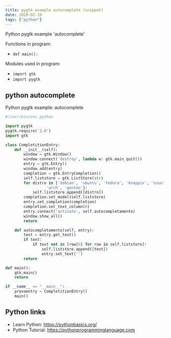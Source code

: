 ```yaml
---
title: pygtk example autocomplete (snippet)
date: 2020-02-10
tags: ["python"]
---
```

Python pygtk example 'autocomplete'

Functions in program: 
* `def main():`

Modules used in program: 
* `import gtk`
* `import pygtk`

## python autocomplete

Python pygtk example: autocomplete

```python
#!/usr/bin/env python

import pygtk
pygtk.require('2.0')
import gtk

class CompletitionEntry:
    def __init__(self):
        window = gtk.Window()
        window.connect('destroy', lambda w: gtk.main_quit())
        entry = gtk.Entry()
        window.add(entry)
        completion = gtk.EntryCompletion()
        self.liststore = gtk.ListStore(str)
        for distro in ['debian', 'ubuntu', 'fedora', 'knoppix', 'suse',
                  'arch', 'gentoo']:
            self.liststore.append([distro])
        completion.set_model(self.liststore)
        entry.set_completion(completion)
        completion.set_text_column(0)
        entry.connect('activate', self.autocompletamento)
        window.show_all()
        return

    def autocompletamento(self, entry):
        text = entry.get_text()
        if text:
            if text not in [row[0] for row in self.liststore]:
                self.liststore.append([text])
                entry.set_text('')
        return

def main():
    gtk.main()
    return

if __name__ == "__main__":
    provaentry = CompletitionEntry()
    main()


```

## Python links

- Learn Python: https://pythonbasics.org/
- Python Tutorial: https://pythonprogramminglanguage.com
